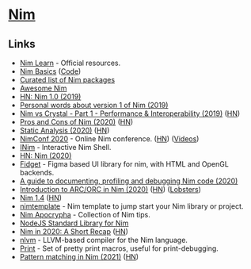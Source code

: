 # [Nim](https://nim-lang.org/)

## Links

- [Nim Learn](https://nim-lang.org/learn.html) - Official resources.
- [Nim Basics](https://narimiran.github.io/nim-basics/) ([Code](https://github.com/narimiran/nim-basics))
- [Curated list of Nim packages](https://github.com/nim-lang/Nim/wiki/Curated-Packages)
- [Awesome Nim](https://github.com/xflywind/awesome-nim)
- [HN: Nim 1.0 (2019)](https://news.ycombinator.com/item?id=21053140)
- [Personal words about version 1 of Nim (2019)](https://nim-lang.org/araq/v1.html)
- [Nim vs Crystal - Part 1 - Performance & Interoperability (2019)](https://embark.status.im/news/2019/11/18/nim-vs-crystal-part-1-performance-interoperability/index.html) ([HN](https://news.ycombinator.com/item?id=21883882))
- [Pros and Cons of Nim (2020)](https://onlinetechinfo.com/pros-and-cons-of-nim/) ([HN](https://news.ycombinator.com/item?id=23333955))
- [Static Analysis (2020)](https://nim-lang.org/blog/2020/06/08/static-analysis.html) ([HN](https://news.ycombinator.com/item?id=23465231))
- [NimConf 2020](https://conf.nim-lang.org/index.html) - Online Nim conference. ([HN](https://news.ycombinator.com/item?id=23585006)) ([Videos](https://www.youtube.com/playlist?list=PLxLdEZg8DRwTIEzUpfaIcBqhsj09mLWHx))
- [INim](https://github.com/inim-repl/INim) - Interactive Nim Shell.
- [HN: Nim (2020)](https://news.ycombinator.com/item?id=24178438)
- [Fidget](https://github.com/treeform/fidget) - Figma based UI library for nim, with HTML and OpenGL backends.
- [A guide to documenting, profiling and debugging Nim code (2020)](https://nim-lang.org/blog/2017/10/02/documenting-profiling-and-debugging-nim-code.html#profiling-with-nimprof)
- [Introduction to ARC/ORC in Nim (2020)](https://nim-lang.org/blog/2020/10/15/introduction-to-arc-orc-in-nim.html) ([HN](https://news.ycombinator.com/item?id=24786649)) ([Lobsters](https://lobste.rs/s/lxkqrz/introduction_arc_orc_nim))
- [Nim 1.4](https://nim-lang.org/blog/2020/10/16/version-140-released.html) ([HN](https://news.ycombinator.com/item?id=24800161))
- [nimtemplate](https://github.com/treeform/nimtemplate) - Nim template to jump start your Nim library or project.
- [Nim Apocrypha](https://blog.johnnovak.net/2020/12/21/nim-apocrypha-vol1/) - Collection of Nim tips.
- [NodeJS Standard Library for Nim](https://github.com/juancarlospaco/nodejs)
- [Nim in 2020: A Short Recap](https://nim-lang.org/blog/2020/12/28/nim-in-2020-a-short-recap.html) ([HN](https://news.ycombinator.com/item?id=25590962))
- [nlvm](https://github.com/arnetheduck/nlvm) - LLVM-based compiler for the Nim language.
- [Print](https://github.com/treeform/print) - Set of pretty print macros, useful for print-debugging.
- [Pattern matching in Nim (2021)](https://nim-lang.org/blog/2021/03/10/fusion-and-pattern-matching.html) ([HN](https://news.ycombinator.com/item?id=26420716))

